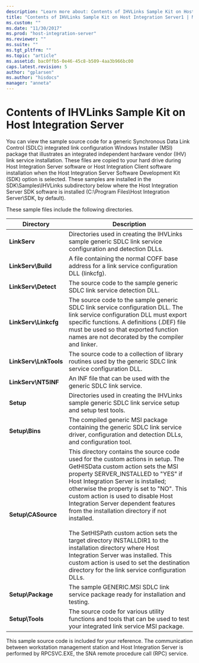 ```yaml
---
description: "Learn more about: Contents of IHVLinks Sample Kit on Host Integration Server"
title: "Contents of IHVLinks Sample Kit on Host Integration Server1 | Microsoft Docs"
ms.custom: ""
ms.date: "11/30/2017"
ms.prod: "host-integration-server"
ms.reviewer: ""
ms.suite: ""
ms.tgt_pltfrm: ""
ms.topic: "article"
ms.assetid: bac0ffb5-0e46-45c8-b509-4aa3b966bc00
caps.latest.revision: 5
author: "gplarsen"
ms.author: "hisdocs"
manager: "anneta"
---
```

# Contents of IHVLinks Sample Kit on Host Integration Server
You can view the sample source code for a generic Synchronous Data Link Control (SDLC) integrated link configuration Windows Installer (MSI) package that illustrates an integrated independent hardware vendor (IHV) link service installation. These files are copied to your hard drive during Host Integration Server software or Host Integration Client software installation when the Host Integration Server Software Development Kit (SDK) option is selected. These samples are installed in the SDK\Samples\IHVLinks subdirectory below where the Host Integration Server SDK software is installed (C:\Program Files\\Host Integration Server\SDK, by default).  
  
 These sample files include the following directories.  
  
|Directory|Description|  
|---------------|-----------------|  
|**LinkServ**|Directories used in creating the IHVLinks sample generic SDLC link service configuration and detection DLLs.|  
|**LinkServ\Build**|A file containing the normal COFF base address for a link service configuration DLL (linkcfg).|  
|**LinkServ\Detect**|The source code to the sample generic SDLC link service detection DLL.|  
|**LinkServ\Linkcfg**|The source code to the sample generic SDLC link service configuration DLL. The link service configuration DLL must export specific functions. A definitions (.DEF) file must be used so that exported function names are not decorated by the compiler and linker.|  
|**LinkServ\LnkTools**|The source code to a collection of library routines used by the generic SDLC link service configuration DLL.|  
|**LinkServ\NT5INF**|An INF file that can be used with the generic SDLC link service.|  
|**Setup**|Directories used in creating the IHVLinks sample generic SDLC link service setup and setup test tools.|  
|**Setup\Bins**|The compiled generic MSI package containing the generic SDLC link service driver, configuration and detection DLLs, and configuration tool.|  
|**Setup\CASource**|This directory contains the source code used for the custom actions in setup. The GetHISData custom action sets the MSI property SERVER_INSTALLED to "YES" if Host Integration Server is installed; otherwise the property is set to "NO". This custom action is used to disable Host Integration Server dependent features from the installation directory if not installed.<br /><br /> The SetHISPath custom action sets the target directory INSTALLDIR1 to the installation directory where Host Integration Server was installed. This custom action is used to set the destination directory for the link service configuration DLLs.|  
|**Setup\Package**|The sample GENERIC.MSI SDLC link service package ready for installation and testing.|  
|**Setup\Tools**|The source code for various utility functions and tools that can be used to test your integrated link service MSI package.|  
  
 This sample source code is included for your reference. The communication between workstation management station and Host Integration Server is performed by RPCSVC.EXE, the SNA remote procedure call (RPC) service.
